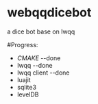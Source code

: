 webqqdicebot
============
a dice bot base on lwqq

#Progress:
* *CMAKE* --done
* lwqq --done
* lwqq client --done
* luajit
* sqlite3
* levelDB
